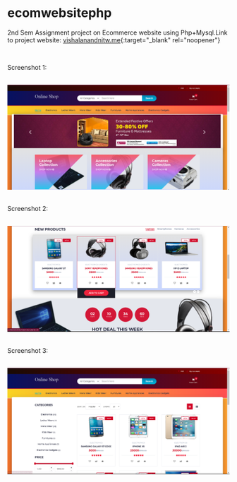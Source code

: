 # ecomwebsitephp
2nd Sem Assignment project on Ecommerce website using Php+Mysql.Link to project website: [vishalanandnitw.me](http://vishalanandnitw.me/){:target="_blank" rel="noopener"}

<br>
  
Screenshot 1: <br><br>

<img src="1.1.PNG" alt="website homepage screenshot"> <br><br>

Screenshot 2: <br><br>

<img src="1.2.PNG" alt="website homepage screenshot"> <br><br>

Screenshot 3: <br><br>

<img src="1.3.PNG" alt="website homepage screenshot">
